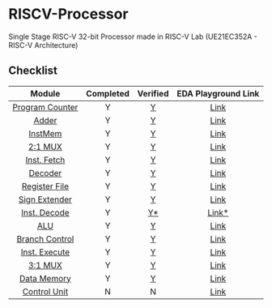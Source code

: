 # RISCV-Processor
Single Stage RISC-V 32-bit Processor made in RISC-V Lab (UE21EC352A - RISC-V Architecture)

## Checklist

| Module | Completed | Verified | EDA Playground Link |
| :------: | :-: | :-: | :----: |
| [Program Counter](src/pc.sv) | Y | [Y](src/tb_pc.sv) | [Link](https://edaplayground.com/x/WcD9) |
| [Adder](src/adder.sv) | Y | [Y](src/tb_adder.sv) | [Link](https://edaplayground.com/x/gt_U) |
| [InstMem](src/InstMem.sv) | Y | [Y](src/tb_InstMem.sv)| [Link](https://edaplayground.com/x/GLpz) |
| [2:1 MUX](src/mux21.sv) | Y | [Y](src/tb_mux21.sv) | [Link](https://edaplayground.com/x/p8Cz) |
| [Inst. Fetch](src/IF.sv) | Y | [Y](src/tb_IF.sv) | [Link](https://edaplayground.com/x/r3zg) |
| [Decoder](src/decoder.sv) | Y | [Y](src/tb_decoder.sv) |  [Link](https://edaplayground.com/x/Nas8) |
| [Register File](src/RegisterFile.sv) | Y | [Y](src/tb_RegisterFile.sv) | [Link](https://edaplayground.com/x/uuSe) |
| [Sign Extender](src/SignExtender.sv) | Y | [Y](src/tb_SignExtender.sv) | [Link](https://edaplayground.com/x/scsg) |
| [Inst. Decode](src/ID.sv) | Y | [Y*](src/tb_ID.sv) | [Link*](https://edaplayground.com/x/Xwvw) |
| [ALU](src/ALU.sv) | Y | [Y](src/tb_ALU.sv) | [Link](https://edaplayground.com/x/UEmr) |
| [Branch Control](src/branch_control.sv) | Y | [Y](src/tb_branch_control.sv) | [Link](https://edaplayground.com/x/AxsV) |
| [Inst. Execute](src/IE.sv) | Y | [Y](src/tb_IE.sv) | [Link](https://edaplayground.com/x/CnWQ) |
| [3:1 MUX](src/mux31.sv) | Y | [Y](src/tb_mux31.sv) | [Link](https://edaplayground.com/x/naRb) |
| [Data Memory](src/DataMem.sv) | Y | [Y](src/tb_DataMem.sv) | [Link](https://edaplayground.com/x/Nm7W) |
| [Control Unit](src/controller.sv) | N | N | [Link]() |
